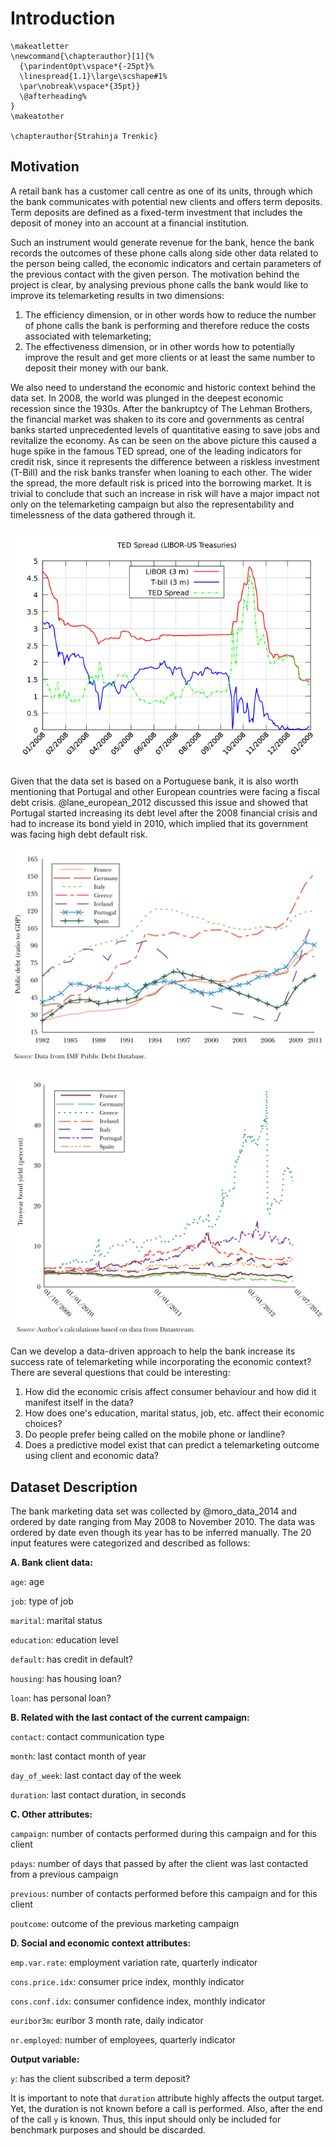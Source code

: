 # Introduction
```{=latex}
\makeatletter
\newcommand{\chapterauthor}[1]{%
  {\parindent0pt\vspace*{-25pt}%
  \linespread{1.1}\large\scshape#1%
  \par\nobreak\vspace*{35pt}}
  \@afterheading%
}
\makeatother

\chapterauthor{Strahinja Trenkic}
```

## Motivation

A retail bank has a customer call centre as one of its units, through which the bank communicates with potential new clients and offers term deposits. Term deposits are defined as a fixed-term investment that includes the deposit of money into an account at a financial institution.

Such an instrument would generate revenue for the bank, hence the bank records the outcomes of these phone calls along side other data related to the person being called, the economic indicators and certain parameters of the previous contact with the given person. The motivation behind the project is clear, by analysing previous phone calls the bank would like to improve its telemarketing results in two dimensions:

1. The efficiency dimension, or in other words how to reduce the number of phone calls the bank is performing and therefore reduce the costs associated with telemarketing;
2. The effectiveness dimension, or in other words how to potentially improve the result and get more clients or at least the same number to deposit their money with our bank.

We also need to understand the economic and historic context behind the data set. In 2008, the world was plunged in the deepest economic recession since the 1930s. After the bankruptcy of The Lehman Brothers, the financial market was shaken to its core and governments as central banks started unprecedented levels of quantitative easing to save jobs and revitalize the economy. As can be seen on the above picture this caused a huge spike in the famous TED spread, one of the leading indicators for credit risk, since it represents the difference between a riskless investment (T-Bill) and the risk banks transfer when loaning to each other. The wider the spread, the more default risk is priced into the borrowing market. It is trivial to conclude that such an increase in risk will have a major impact not only on the telemarketing campaign but also the representability and timelessness of the data gathered through it.

![TED spread, 2008-2009](../figures/1_1_TED_spread.png)

Given that the data set is based on a Portuguese bank, it is also worth mentioning that Portugal and other European countries were facing a fiscal debt crisis. @lane_european_2012 discussed this issue and showed that Portugal started increasing its debt level after the 2008 financial crisis and had to increase its bond yield in 2010, which implied that its government was facing high debt default risk.

![The evolution of public debt, 1982–2011](../figures/1_2_Public_Debt.png)

![Yields on 10-year sovereign bonds, 2009–2012](../figures/1_3_Yield.png)

Can we develop a data-driven approach to help the bank increase its success rate of telemarketing while incorporating the economic context? There are several questions that could be interesting:

1. How did the economic crisis affect consumer behaviour and how did it manifest itself in the data?
2. How does one's education, marital status, job, etc. affect their economic choices?
3. Do people prefer being called on the mobile phone or landline?
4. Does a predictive model exist that can predict a telemarketing outcome using client and economic data?

## Dataset Description

The bank marketing data set was collected by @moro_data_2014 and ordered by date ranging from May 2008 to November 2010. The data was ordered by date even though its year has to be inferred manually. The 20 input features were categorized and described as follows:

**A. Bank client data:**

`age`: age 

`job`: type of job

`marital`: marital status

`education`: education level

`default`: has credit in default?

`housing`: has housing loan?

`loan`: has personal loan?

**B. Related with the last contact of the current campaign:**

`contact`: contact communication type

`month`: last contact month of year

`day_of_week`: last contact day of the week

`duration`: last contact duration, in seconds 


**C. Other attributes:**


`campaign`: number of contacts performed during this campaign and for this client

`pdays`: number of days that passed by after the client was last contacted from a previous
campaign

`previous`: number of contacts performed before this campaign and for this client

`poutcome`: outcome of the previous marketing campaign

**D. Social and economic context attributes:**

`emp.var.rate`: employment variation rate, quarterly indicator

`cons.price.idx`: consumer price index, monthly indicator

`cons.conf.idx`: consumer confidence index, monthly indicator

`euribor3m`: euribor 3 month rate, daily indicator

`nr.employed`: number of employees, quarterly indicator

**Output variable:**

`y`: has the client subscribed a term deposit?

It is important to note that `duration` attribute highly affects the output target. Yet, the duration is not known before a call is performed. Also, after the end of the call `y` is known. Thus, this input should only be included for benchmark purposes and should be discarded.
